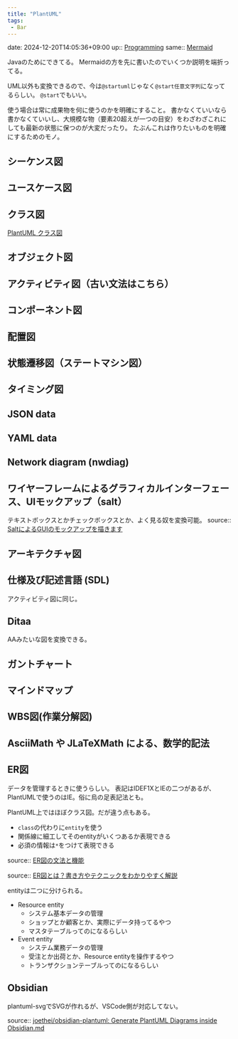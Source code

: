 ```yaml
---
title: "PlantUML"
tags:
 - Bar
---
```


date: 2024-12-20T14:05:36+09:00
up:: [Programming](Programming.md)
same:: [Mermaid](Mermaid.md)

Javaのためにできてる。
Mermaidの方を先に書いたのでいくつか説明を端折ってる。

UML以外も変換できるので、今は`@startuml`じゃなく`@start任意文字列`になってるらしい。
`@start`でもいい。

使う場合は常に成果物を何に使うのかを明確にすること。
書かなくていいなら書かなくていいし、大規模な物（要素20超えが一つの目安）をわざわざこれにしても最新の状態に保つのが大変だったり。
たぶんこれは作りたいものを明確にするためのモノ。


## シーケンス図
## ユースケース図
## クラス図
[PlantUML クラス図](../../Info/PlantUML%20クラス図.md)
## オブジェクト図
## アクティビティ図（古い文法はこちら）
## コンポーネント図
## 配置図
## 状態遷移図（ステートマシン図）
## タイミング図
## JSON data
## YAML data
## Network diagram (nwdiag)
## ワイヤーフレームによるグラフィカルインターフェース、UIモックアップ（salt）
テキストボックスとかチェックボックスとか、よく見る奴を変換可能。
source:: [SaltによるGUIのモックアップを描きます](https://plantuml.com/ja/salt)
## アーキテクチャ図
## 仕様及び記述言語 (SDL)
アクティビティ図に同じ。
## Ditaa
AAみたいな図を変換できる。

## ガントチャート
## マインドマップ
## WBS図(作業分解図)
## AsciiMath や JLaTeXMath による、数学的記法
## ER図
データを管理するときに使うらしい。
表記はIDEF1XとIEの二つがあるが、PlantUMLで使うのはIE。俗に烏の足表記法とも。

PlantUML上ではほぼクラス図。だが違う点もある。
- `class`の代わりに`entity`を使う
- 関係線に細工してそのentityがいくつあるか表現できる
- 必須の情報は`*`をつけて表現できる

source:: [ER図の文法と機能](https://plantuml.com/ja/ie-diagram)

source:: [ER図とは？書き方やテクニックをわかりやすく解説](https://products.sint.co.jp/ober/blog/create-er-diagram)

entityは二つに分けられる。
- Resource entity
	- システム基本データの管理
	- ショップとか顧客とか、実際にデータ持ってるやつ
	- マスタテーブルってのになるらしい
- Event entity
	- システム業務データの管理
	- 受注とか出荷とか、Resource entityを操作するやつ
	- トランザクションテーブルってのになるらしい



## Obsidian
plantuml-svgでSVGが作れるが、VSCode側が対応してない。

source:: [joethei/obsidian-plantuml: Generate PlantUML Diagrams inside Obsidian.md](https://github.com/joethei/obsidian-plantuml)



